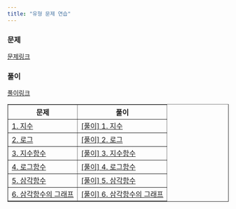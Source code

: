 ```yaml
---
title: "유형 문제 연습"
---
```

### 문제
[문제링크](https://drive.google.com/drive/folders/1P0WOPzLX3Ckxn5PX_NY3vo0GIaTkewgx)
### 풀이
[풀이링크](https://drive.google.com/drive/folders/1fbOXM93xIhCKjgg4CC21o1WWtWqE6n4R?usp=share_link)


<table border="1">
<th>문제</th> <th>풀이</th> 
  <tr>
    <td class="tg-0lax"><a href="/pdf/1. 지수.pdf">1. 지수</a></td>
    <td class="tg-0lax"><a href="/pdf/%5B풀이%5D 1. 지수.pdf">[풀이] 1. 지수</a></td>
  </tr>
  <tr>
    <td class="tg-0lax"><a href="/pdf/2. 로그.pdf">2. 로그</a></td>
    <td class="tg-0lax"><a href="/pdf/%5B풀이%5D 2. 로그.pdf">[풀이] 2. 로그</a></td>
  </tr>
  <tr>
    <td class="tg-0lax"><a href="/pdf/gnwr/3. 지수함수.pdf">3. 지수함수</a></td>
    <td class="tg-0lax"><a href="/pdf/gnwr/%5B풀이%5D 3. 지수함수.pdf">[풀이] 3. 지수함수</a></td>
  </tr>
  <tr>
    <td class="tg-0lax"><a href="/pdf/gnwr/4. 로그함수.pdf">4. 로그함수</a></td>
    <td class="tg-0lax"><a href="/pdf/gnwr/%5B풀이%5D 4. 로그함수.pdf">[풀이] 4. 로그함수</a></td>
  </tr>
  <tr>
    <td class="tg-0lax"><a href="/pdf/gnwr/5. 삼각함수.pdf">5. 삼각함수</a></td>
    <td class="tg-0lax"><a href="/pdf/gnwr/%5B풀이%5D 5. 삼각함수.pdf">[풀이] 5. 삼각함수</a></td>
  </tr>
 <tr>
    <td class="tg-0lax"><a href="/pdf/gnwr/6. 삼각함수의 그래프.pdf">6. 삼각함수의 그래프</a></td>
    <td class="tg-0lax"><a href="/pdf/gnwr/%5B풀이%5D 6. 삼각함수의 그래프.pdf">[풀이] 6. 삼각함수의 그래프</a></td>
  </tr>
</table>


